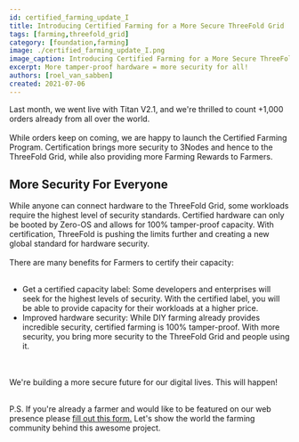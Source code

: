 ```yaml
---
id: certified_farming_update_I
title: Introducing Certified Farming for a More Secure ThreeFold Grid 
tags: [farming,threefold_grid]
category: [foundation,farming]
image: ./certified_farming_update_I.png
image_caption: Introducing Certified Farming for a More Secure ThreeFold Grid
excerpt: More tamper-proof hardware = more security for all!
authors: [roel_van_sabben]
created: 2021-07-06
---
```


Last month, we went live with Titan V2.1, and we're thrilled to count +1,000 orders already from all over the world.
<br/>
<br/>
While orders keep on coming, we are happy to launch the Certified Farming Program. Certification brings more security to 3Nodes and hence to the ThreeFold Grid, while also providing more Farming Rewards to Farmers. 

## More Security For Everyone

While anyone can connect hardware to the ThreeFold Grid, some workloads require the highest level of security standards. Certified hardware can only be booted by Zero-OS and allows for 100% tamper-proof capacity. With certification, ThreeFold is pushing the limits further and creating a new global standard for hardware security.
<br/>
<br/>
There are many benefits for Farmers to certify their capacity: 
<br/>
<br/>
- Get a certified capacity label: Some developers and enterprises will seek for the highest levels of security. With the certified label, you will be able to provide capacity for their workloads at a higher price. 
- Improved hardware security: While DIY farming already provides incredible security, certified farming is 100% tamper-proof. With more security, you bring more security to the ThreeFold Grid and people using it. 
<br/>
<br/>
We're building a more secure future for our digital lives. This will happen! 
<br/>
<br/>

P.S. If you're already a farmer and would like to be featured on our web presence please [fill out this form.](https://forms.gle/cW6uFUhkohSw81KT6) Let's show the world the farming community behind this awesome project.
